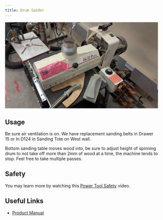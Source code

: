 ```yaml
---
title: Drum Sander
---
```


![Performax 16-32 Plus Drum Sander](drum-sander.jpg)

## Usage

Be sure air ventilation is on. We have replacement sanding belts in Drawer 15 or In D124 in Sanding Tote on West wall.

Bottom sanding table moves wood into, be sure to adjust height of spinning drum to not take off more than 2mm of wood at a time, the machine tends to stop. Feel free to take multiple passes.

## Safety

You may learn more by 
watching this [Power Tool Safety](http://www.powertoolinstitute.com/pti-pages/videos/Power-Tool-Safety-Video-2018/index.html) video.

## Useful Links

* [Product Manual](./Performax_16-32_Plus_Drum_Sander.pdf)
